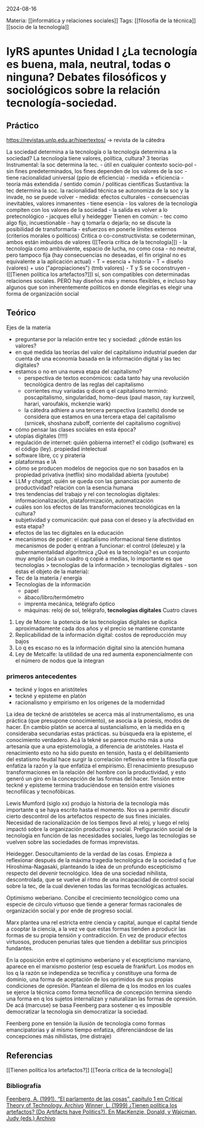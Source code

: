 
2024-08-16

Materia: [[informática y relaciones sociales]]
Tags: [[filosofía de la técnica]] [[socio de la tecnología]]

# IyRS apuntes Unidad I ¿La tecnología es buena, mala, neutral, todas o ninguna? Debates filosóficos y sociológicos sobre la relación tecnología-sociedad.
## Práctico

https://revistas.unlp.edu.ar/hipertextos/ -> revista de la cátedra

La sociedad determina a la tecnología o la tecnología determina a la sociedad? La tecnología tiene valores, política, cultura?
3 teorías
Instrumental: la soc determina la tec.
	- útil en cualquier contexto socio-pol
	- sin fines predeterminados, los fines dependen de los valores de la soc
	- tiene racionalidad universal (ppio de eficiencia)
	- medida = eficiencia
	- teoría más extendida / sentido común / políticas científicas
Sustantiva: la tec determina la soc. la racionalidad técnica se autonomiza de la soc y la invade, no se puede volver
	- medida: efectos culturales
	- consecuencias inevitables, valores inmanentes
	- tiene esencia
	- los valores de la tecnología compiten con los valores de la sociedad
	- la salida es volver a lo pretecnológico
	- jacques ellul y heidegger
Tienen en común:
	- tec como algo fijo, incuestionable
	- hay q tomarla o dejarla; no se discute la posibilidad de transformarla
	- esfuerzos en ponerle límites externos (criterios morales o políticos)
Crítica o co-constructivista: se codeterminan, ambos están imbuidos de valores ([[Teoría crítica de la tecnología]])
	- la tecnología como ambivalente, espacio de lucha, no como cosa
	- no neutral, pero tampoco fija (hay consecuencias no deseadas, el fin original no es equivalente a la aplicación actual)
	- T = esencia + historia
	- T = diseño (valores) + uso ("apropiaciones") (tmb valores)
	- T y S se coconstruyen
	- ([[Tienen política los artefactos?]]) sí, son compatibles con determinadas relaciones sociales. PERO hay diseños más y menos flexibles, e incluso hay algunos que son inherentemente políticos en donde elegirlas es elegir una forma de organización social
## Teórico
Ejes de la materia
- preguntarse por la relación entre tec y sociedad: ¿dónde están los valores?
- en qué medida las teorías del valor del capitalismo industrial pueden dar cuenta de una economía basada en la información digital y las tec digitales?
- estamos o no en una nueva etapa del capitalismo?
	- perspectiva de textos económicos: cada tanto hay una revolución tecnológica dentro de las reglas del capitalismo
	- corrientes muy variadas q dicen q el capitalismo terminó: poscapitalismo, singularidad, homo-deus (paul mason, ray kurzweil, harari, varoufakis, mckenzie wark)
	- la cátedra adhiere a una tercera perspectiva (castells) donde se considera que estamos en una tercera etapa del capitalismo (srnicek, shoshana zuboff, corriente del capitalismo cognitivo)
- cómo pensar las clases sociales en esta época?
- utopías digitales (!!!!)
- regulación de internet: quién gobierna internet? el código (software) es el código (ley). propiedad intelectual
- software libre, cc y piratería
- plataformas e IA
- cómo se producen modelos de negocios que no son basados en la propiedad privativa (netflix) sino modalidad abierta (youtube)
- LLM y chatgpt. quién se queda con las ganancias por aumento de productividad? relación con la esencia humana
- tres tendencias del trabajo y rel con tecnologías digitales: informacionalización, plataformización, automatización
- cuáles son los efectos de las transformaciones tecnológicas en la cultura?
- subjetividad y comunicación: qué pasa con el deseo y la afectividad en esta etapa?
- efectos de las tec digitales en la educación
- mecanismos de poder: el capitalismo informacional tiene distintos mecanismos de poder q entran a funcionar: el control (deleuze) y la gubernamentalidad algorítmica
¿Qué es la tecnología? es un conjunto muy amplio (acá un cuadro q copié a medias, lo importante es que tecnologías > tecnologías de la información > tecnologías digitales - son éstas el objeto de la materia):
- Tec de la materia / energía
- Tecnologías de la información
	- papel
	- ábaco/libro/termómetro
	- imprenta mecánica, telégrafo óptico
	- máquinas: reloj de sol, telégrafo, **tecnologías digitales**
Cuatro claves
1. Ley de Moore: la potencia de las tecnologías digitales se duplica aproximadamente cada dos años y el precio se mantiene constante
2. Replicabilidad de la información digital: costos de reproducción muy bajos
3. Lo q es escaso no es la información digital sino la atención humana
4. Ley de Metcalfe: la utilidad de una red aumenta exponencialmente con el número de nodos que la integran
### primeros antecedentes
- teckné y logos en aristóteles
- teckné y episteme en platón
- racionalismo y empirismo en los orígenes de la modernidad

La idea de teckné de aristóteles se acerca más al instrumentalismo, es una práctica (que presupone conocimiento), se asocia a la poiesis, modos de hacer.
En cambio platón se acerca al sustancialismo, en la medida en q consideraba secundarias estas prácticas. su búsqueda era la episteme, el conocimiento verdadero. Acá la tekné se parece mucho más a una artesanía que a una epistemología, a diferencia de aristóteles.
Hasta el renacimiento esto no ha sido puesto en tensión, hasta q el debilitamiento del estatismo feudal hace surgir la correlación reflexiva entre la filosofía que enfatiza la razón y la que enfatiza el empirismo. El renacimiento presupuso transformaciones en la relación del hombre con la productividad, y esto generó un giro en la concepción de las formas del hacer.
Tensión entre teckné y episteme termina traduciéndose en tensión entre visiones tecnofílicas y tecnofóbicas.

Lewis Mumford (siglo xx) produjo la historia de la tecnología más importante q se haya escrito hasta el momento. Nos va a permitir discutir cierto descontrol de los artefactos respecto de sus fines iniciales. 
Necesidad de racionalización de los tiempos llevó al reloj, y luego el reloj impactó sobre la organización productiva y social. Prefiguración social de la tecnología en función de las necesidades sociales, luego las tecnologías se vuelven sobre las sociedades de formas imprevistas.

Heidegger. Desocultamiento de la verdad de las cosas. Empieza a reflexionar después de la máxima tragedia tecnológica de la sociedad q fue Hiroshima-Nagasaki, planteando la idea de un profundo escepticismo respecto del devenir tecnológico.
Idea de una sociedad nihilista, descontrolada, que se vuelve al ritmo de una incapacidad de control social sobre la tec, de la cual devienen todas las formas tecnológicas actuales.

Optimismo weberiano. Concibe el crecimiento tecnológico como una especie de círculo virtuoso que tiende a generar formas racionales de organización social y por ende de progreso social.

Marx plantea una rel estricta entre ciencia y capital, aunque el capital tiende a cooptar la ciencia, a la vez ve que estas formas tienden a producir las formas de su propia tensión y contradicción. En vez de producir efectos virtuosos, producen penurias tales que tienden a debilitar sus principios fundantes. 

En la oposición entre el optimismo weberiano y el escepticismo marxiano, aparece en el marxismo posterior (esp escuela de frankfurt. Los modos en los q la razón se independiza se tecnifica y constituye una forma de dominio, una forma de aceptación de los oprimidos de sus propias condiciones de opresión. Plantean el dilema de q los modos en los cuales se ejerce la técnica como forma tecnofílica de concepción termina siendo una forma en q los sujetos internalizan y naturalizan las formas de opresión. De acá (marcuse) se basa Feenberg para sostener q es imposible democratizar la tecnología sin democratizar la sociedad. 

Feenberg pone en tensión la ilusión de tecnología como formas emancipatorias y al mismo tiempo enfatiza, diferenciándose de las concepciones más nihilistas, (me distraje)

## Referencias

[[Tienen política los artefactos?]]
[[Teoría crítica de la tecnología]]

### Bibliografía
[Feenberg, A. (1991). “El parlamento de las cosas”, capítulo 1 en Critical Theory of Technology. Archivo](https://hipercampus.org/mod/resource/view.php?id=4610)
[Winner, L. (1999) ¿Tienen política los artefactos? (Do Artifacts have Politics?). En MacKenzie, Donald, y Wajcman, Judy (eds.) Archivo](https://hipercampus.org/mod/resource/view.php?id=4611)